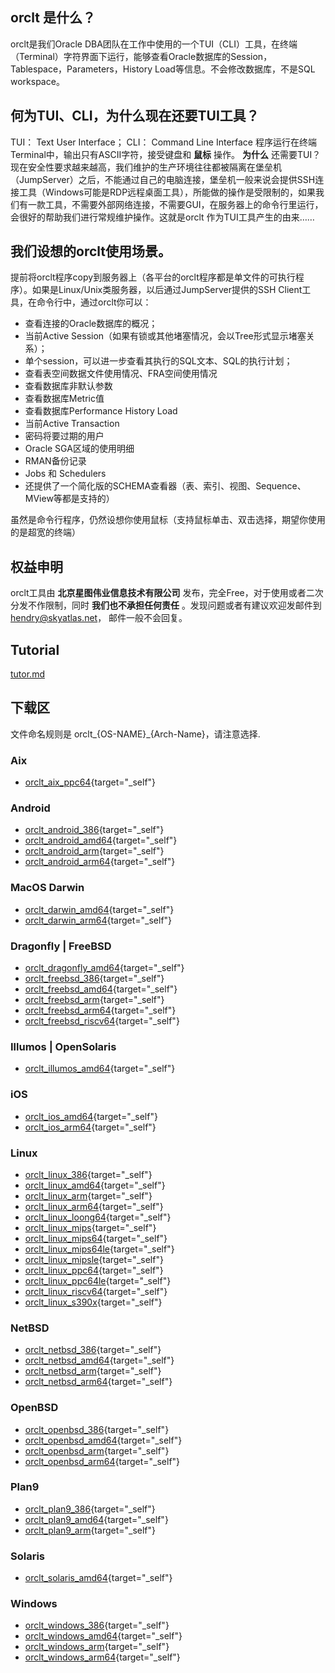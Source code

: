 ## orclt 是什么？

orclt是我们Oracle DBA团队在工作中使用的一个TUI（CLI）工具，在终端（Terminal）字符界面下运行，能够查看Oracle数据库的Session，Tablespace，Parameters，History Load等信息。不会修改数据库，不是SQL workspace。

## 何为TUI、CLI，为什么现在还要TUI工具？

TUI： Text User Interface； CLI： Command Line Interface
程序运行在终端Terminal中，输出只有ASCII字符，接受键盘和 **鼠标** 操作。
**为什么** 还需要TUI？ 现在安全性要求越来越高，我们维护的生产环境往往都被隔离在堡垒机（JumpServer）之后，不能通过自己的电脑连接，堡垒机一般来说会提供SSH连接工具（Windows可能是RDP远程桌面工具），所能做的操作是受限制的，如果我们有一款工具，不需要外部网络连接，不需要GUI，在服务器上的命令行里运行，会很好的帮助我们进行常规维护操作。这就是orclt 作为TUI工具产生的由来……

## 我们设想的orclt使用场景。

提前将orclt程序copy到服务器上（各平台的orclt程序都是单文件的可执行程序）。如果是Linux/Unix类服务器，以后通过JumpServer提供的SSH Client工具，在命令行中，通过orclt你可以：

* 查看连接的Oracle数据库的概况；
* 当前Active Session（如果有锁或其他堵塞情况，会以Tree形式显示堵塞关系）；
* 单个session，可以进一步查看其执行的SQL文本、SQL的执行计划；
* 查看表空间数据文件使用情况、FRA空间使用情况
* 查看数据库非默认参数
* 查看数据库Metric值
* 查看数据库Performance History Load
* 当前Active Transaction
* 密码将要过期的用户
* Oracle SGA区域的使用明细
* RMAN备份记录
* Jobs 和 Schedulers
* 还提供了一个简化版的SCHEMA查看器（表、索引、视图、Sequence、MView等都是支持的）
  
虽然是命令行程序，仍然设想你使用鼠标（支持鼠标单击、双击选择，期望你使用的是超宽的终端）

## 权益申明

orclt工具由 **北京星图伟业信息技术有限公司** 发布，完全Free，对于使用或者二次分发不作限制，同时 **我们也不承担任何责任** 。发现问题或者有建议欢迎发邮件到 <hendry@skyatlas.net>， 邮件一般不会回复。

## Tutorial

[tutor.md](./tutor.md)

## 下载区

文件命名规则是 orclt_{OS-NAME}_{Arch-Name}，请注意选择.

### Aix

* [orclt_aix_ppc64](/orclt_aix_ppc64){target="_self"}

### Android

* [orclt_android_386](/orclt_android_386){target="_self"}
* [orclt_android_amd64](/orclt_android_amd64){target="_self"}
* [orclt_android_arm](/orclt_android_arm){target="_self"}
* [orclt_android_arm64](/orclt_android_arm64){target="_self"}

### MacOS Darwin

* [orclt_darwin_amd64](/orclt_darwin_amd64){target="_self"}
* [orclt_darwin_arm64](/orclt_darwin_arm64){target="_self"}

### Dragonfly | FreeBSD

* [orclt_dragonfly_amd64](/orclt_dragonfly_amd64){target="_self"}
* [orclt_freebsd_386](/orclt_freebsd_386){target="_self"}
* [orclt_freebsd_amd64](/orclt_freebsd_amd64){target="_self"}
* [orclt_freebsd_arm](/orclt_freebsd_arm){target="_self"}
* [orclt_freebsd_arm64](/orclt_freebsd_arm64){target="_self"}
* [orclt_freebsd_riscv64](/orclt_freebsd_riscv64){target="_self"}

### Illumos | OpenSolaris

* [orclt_illumos_amd64](/orclt_illumos_amd64){target="_self"}

### iOS

* [orclt_ios_amd64](/orclt_ios_amd64){target="_self"}
* [orclt_ios_arm64](/orclt_ios_arm64){target="_self"}

### Linux

* [orclt_linux_386](/orclt_linux_386){target="_self"}
* [orclt_linux_amd64](/orclt_linux_amd64){target="_self"}
* [orclt_linux_arm](/orclt_linux_arm){target="_self"}
* [orclt_linux_arm64](/orclt_linux_arm64){target="_self"}
* [orclt_linux_loong64](/orclt_linux_loong64){target="_self"}
* [orclt_linux_mips](/orclt_linux_mips){target="_self"}
* [orclt_linux_mips64](/orclt_linux_mips64){target="_self"}
* [orclt_linux_mips64le](/orclt_linux_mips64le){target="_self"}
* [orclt_linux_mipsle](/orclt_linux_mipsle){target="_self"}
* [orclt_linux_ppc64](/orclt_linux_ppc64){target="_self"}
* [orclt_linux_ppc64le](/orclt_linux_ppc64le){target="_self"}
* [orclt_linux_riscv64](/orclt_linux_riscv64){target="_self"}
* [orclt_linux_s390x](/orclt_linux_s390x){target="_self"}

### NetBSD

* [orclt_netbsd_386](/orclt_netbsd_386){target="_self"}
* [orclt_netbsd_amd64](/orclt_netbsd_amd64){target="_self"}
* [orclt_netbsd_arm](/orclt_netbsd_arm){target="_self"}
* [orclt_netbsd_arm64](/orclt_netbsd_arm64){target="_self"}

### OpenBSD

* [orclt_openbsd_386](/orclt_openbsd_386){target="_self"}
* [orclt_openbsd_amd64](/orclt_openbsd_amd64){target="_self"}
* [orclt_openbsd_arm](/orclt_openbsd_arm){target="_self"}
* [orclt_openbsd_arm64](/orclt_openbsd_arm64){target="_self"}

### Plan9

* [orclt_plan9_386](/orclt_plan9_386){target="_self"}
* [orclt_plan9_amd64](/orclt_plan9_amd64){target="_self"}
* [orclt_plan9_arm](/orclt_plan9_arm){target="_self"}

### Solaris

* [orclt_solaris_amd64](/orclt_solaris_amd64){target="_self"}

### Windows

* [orclt_windows_386](/orclt_windows_386){target="_self"}
* [orclt_windows_amd64](/orclt_windows_amd64){target="_self"}
* [orclt_windows_arm](/orclt_windows_arm){target="_self"}
* [orclt_windows_arm64](/orclt_windows_arm64){target="_self"}